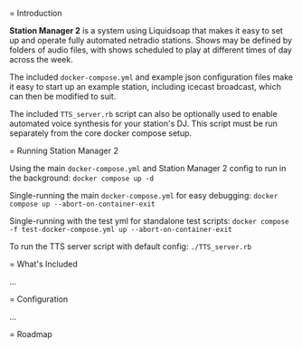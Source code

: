 = Introduction

**Station Manager 2** is a system using Liquidsoap that makes it easy to set up and operate fully automated netradio stations. Shows may be defined by folders of audio files, with shows scheduled to play at different times of day across the week.

The included `docker-compose.yml` and example json configuration files make it easy to start up an example station, including icecast broadcast, which can then be modified to suit.

The included `TTS_server.rb` script can also be optionally used to enable automated voice synthesis for your station's DJ. This script must be run separately from the core docker compose setup.


= Running Station Manager 2

Using the main `docker-compose.yml` and Station Manager 2 config to run in the background:
`docker compose up -d`

Single-running the main `docker-compose.yml` for easy debugging:
`docker compose up --abort-on-container-exit`

Single-running with the test yml for standalone test scripts:
`docker compose -f test-docker-compose.yml up --abort-on-container-exit`

To run the TTS server script with default config:
`./TTS_server.rb`


= What's Included

...


= Configuration

...


= Roadmap
